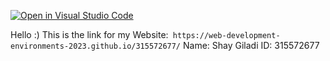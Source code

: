 [![Open in Visual Studio Code](https://classroom.github.com/assets/open-in-vscode-c66648af7eb3fe8bc4f294546bfd86ef473780cde1dea487d3c4ff354943c9ae.svg)](https://classroom.github.com/online_ide?assignment_repo_id=10465137&assignment_repo_type=AssignmentRepo)


Hello :)
This is the link for my Website:``` https://web-development-environments-2023.github.io/315572677/```
Name: Shay Giladi
ID: 315572677